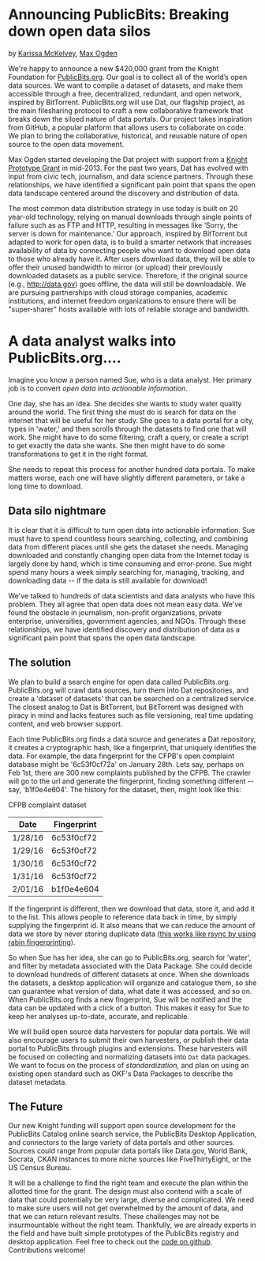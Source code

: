 # Announcing PublicBits: Breaking down open data silos
by [Karissa McKelvey](http://karissa.github.io), [Max Ogden](http://maxogden.com)

We're happy to announce a new $420,000 grant from the Knight Foundation for [PublicBits.org](http://publicbits.org). Our goal is to collect all of the world’s open data sources. We want to compile a dataset of datasets, and make them accessible through a free, decentralized, redundant, and open network, inspired by BitTorrent. PublicBits.org will use Dat, our flagship project, as the main filesharing protocol to craft a new collaborative framework that breaks down the siloed nature of data portals. Our project takes inspiration from GitHub, a popular platform that allows users to collaborate on code. We plan to bring the collaborative, historical, and reusable nature of open source to the open data movement.

Max Ogden started developing the Dat project with support from a [Knight Prototype Grant](http://knightfoundation.org/blogs/knightblog/2015/3/26/prototype-fund-winner-max-ogden-building-data-sharing-ecosystem/) in mid-2013. For the past two years, Dat has evolved with input from civic tech, journalism, and data science partners. Through these relationships, we have identified a significant pain point that spans the open data landscape centered around the discovery and distribution of data. 

The most common data distribution strategy in use today is built on 20 year-old technology, relying on manual downloads through single points of failure such as as FTP and HTTP, resulting in messages like ‘Sorry, the server is down for maintenance.’ Our approach, inspired by BitTorrent but adapted to work for open data, is to build a smarter network that increases availability of data by connecting people who want to download open data to those who already have it. After users download data, they will be able to offer their unused bandwidth to mirror (or upload) their previously downloaded datasets as a public service. Therefore, if the original source (e.g., http://data.gov) goes offline, the data will still be downloadable. We are pursuing partnerships with cloud storage companies, academic institutions, and internet freedom organizations to ensure there will be "super-sharer" hosts available with lots of reliable storage and bandwidth. 

# A data analyst walks into PublicBits.org....

Imagine you know a person named Sue, who is a data analyst. Her primary job is to convert *open data* into *actionable information*.

One day, she has an idea. She decides she wants to study water quality around the world. The first thing she must do is search for data on the internet that will be useful for her study. She goes to a data portal for a city, types in 'water,' and then scrolls through the datasets to find one that will work. She might have to do some filtering, craft a query, or create a script to get exactly the data she wants. She then might have to do some transformations to get it in the right format.

She needs to repeat this process for another hundred data portals. To make matters worse, each one will have slightly different parameters, or take a long time to download.

## Data silo nightmare

It is clear that it is difficult to turn open data into actionable information. Sue must have to spend countless hours searching, collecting, and combining data from different places until she gets the dataset she needs. Managing downloaded and constantly changing open data from the Internet today is largely done by hand, which is time consuming and error-prone. Sue might spend many hours a week simply searching for, managing, tracking, and downloading data -- if the data is still available for download!

We've talked to hundreds of data scientists and data analysts who have this problem. They all agree that open data does not mean easy data. We've found the obstacle in journalism, non-profit organizations, private enterprise, universities, government agencies, and NGOs. Through these relationships, we have identified discovery and distribution of data as a significant pain point that spans the open data landscape.

## The solution

We plan to build a search engine for open data called PublicBits.org. PublicBits.org will crawl data sources, turn them into Dat repositories, and create a 'dataset of datasets' that can be searched on a centralized service. The closest analog to Dat is BitTorrent, but BitTorrent was designed with piracy in mind and lacks features such as file versioning, real time updating content, and web browser support.

Each time PublicBits.org finds a data source and generates a Dat repository, it creates a cryptographic hash, like a fingerprint, that uniquely identifies the data. For example, the data fingerprint for the CFPB's open complaint database might be '6c53f0cf72a' on January 28th. Lets say, perhaps on Feb 1st, there are 300 new complaints published by the CFPB. The crawler will go to the url and generate the fingerprint, finding something different -- say, 'b1f0e4e604'. The history for the dataset, then, might look like this:

CFPB complaint dataset

| Date | Fingerprint
| ---- | --- |
| 1/28/16 | 6c53f0cf72 |
| 1/29/16 | 6c53f0cf72 |
| 1/30/16 | 6c53f0cf72 |
| 1/31/16 | 6c53f0cf72 |
| 2/01/16 | b1f0e4e604 |

If the fingerprint is different, then we download that data, store it, and add it to the list. This allows people to reference data back in time, by simply supplying the fingerprint id. It also means that we can reduce the amount of data we store by never storing duplicate data ([this works like rsync by using rabin fingerprinting](http://github.com/maxogden/rabin)).

So when Sue has her idea, she can go to PublicBits.org, search for 'water', and filter by metadata associated with the Data Package. She could decide to download hundreds of different datasets at once. When she downloads the datasets, a desktop application will organize and catalogue them, so she can guarantee what version of data, what date it was accessed, and so on. When PublicBits.org finds a new fingerprint, Sue will be notified and the data can be updated with a click of a button. This makes it easy for Sue to keep her analyses up-to-date, accurate, and replicable.

We will build open source data harvesters for popular data portals. We will also encourage users to submit their own harvesters, or publish their data portal to PublicBits through plugins and extensions. These harvesters will be focused on collecting and normalizing datasets into `Dat` data packages. We want to focus on the process of *standardization,* and plan on using an existing open standard such as OKF's Data Packages to describe the dataset metadata.

## The Future

Our new Knight funding will support open source development for the PublicBits Catalog online search service, the PublicBits Desktop Application, and connectors to the large variety of data portals and other sources. Sources could range from popular data portals like Data.gov, World Bank, Socrata, CKAN instances to more niche sources like FiveThirtyEight, or the US Census Bureau.

It will be a challenge to find the right team and execute the plan within the allotted time for the grant. The design must also contend with a scale of data that could potentially be very large, diverse and complicated. We need to make sure users will not get overwhelmed by the amount of data, and that we can return relevant results. These challenges may not be insurmountable without the right team. Thankfully, we are already experts in the field and have built simple prototypes of the PublicBits registry and desktop application. Feel free to check out the [code on github](https://github.com/publicbits/publicbits.org). Contributions welcome! 
